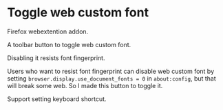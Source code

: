 # Toggle web custom font

Firefox webextention addon. 

A toolbar button to toggle web custom font.

Disabling it resists font fingerprint.

Users who want to resist font fingerprint can disable web custom font by setting `browser.display.use_document_fonts = 0` in `about:config`, but that will break some web. So I made this button to toggle it.

Support setting keyboard shortcut.

